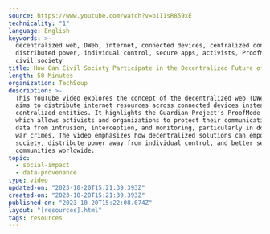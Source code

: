 ```yaml
---
source: https://www.youtube.com/watch?v=biI1sR859xE
technicality: "1"
language: English
keywords: >-
  decentralized web, DWeb, internet, connected devices, centralized control,
  distributed power, individual control, secure apps, activists, ProofMode app,
  civil society
title: How Can Civil Society Participate in the Decentralized Future of the Web?
length: 50 Minutes
organization: TechSoup
description: >-
  This YouTube video explores the concept of the decentralized web (DWeb), which
  aims to distribute internet resources across connected devices instead of
  centralized entities. It highlights the Guardian Project's ProofMode app,
  which allows activists and organizations to protect their communications and
  data from intrusion, interception, and monitoring, particularly in documenting
  war crimes. The video emphasizes how decentralized solutions can empower civil
  society, distribute power away from individual control, and better serve
  communities worldwide.
topic:
  - social-impact
  - data-provenance
type: video
updated-on: "2023-10-20T15:21:39.393Z"
created-on: "2023-10-20T15:21:39.393Z"
published-on: "2023-10-20T15:22:08.074Z"
layout: "[resources].html"
tags: resources
---
```

